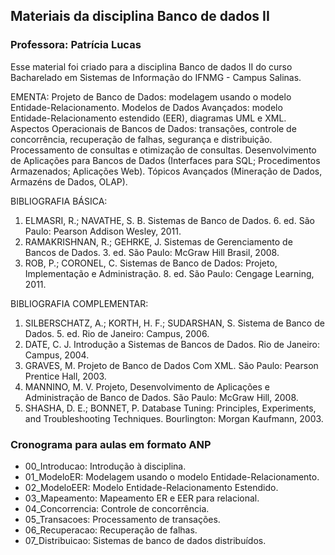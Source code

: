 ## Materiais da disciplina Banco de dados II
### **Professora: Patrícia Lucas**  

Esse material foi criado para a disciplina Banco de dados II do curso Bacharelado em Sistemas de Informação do IFNMG - Campus Salinas.

EMENTA: Projeto de Banco de Dados: modelagem usando o modelo Entidade-Relacionamento. Modelos de Dados Avançados: modelo Entidade-Relacionamento estendido (EER),
diagramas UML e XML. Aspectos Operacionais de Bancos de Dados: transações, controle de concorrência, recuperação de falhas, segurança e distribuição. Processamento de consultas e otimização de consultas. Desenvolvimento de Aplicações para Bancos de Dados (Interfaces para SQL; Procedimentos Armazenados; Aplicações Web). Tópicos Avançados (Mineração de Dados, Armazéns de Dados, OLAP).

BIBLIOGRAFIA BÁSICA: 
1. ELMASRI, R.; NAVATHE, S. B. Sistemas de Banco de Dados. 6. ed. São Paulo: Pearson Addison Wesley, 2011.
2. RAMAKRISHNAN, R.; GEHRKE, J. Sistemas de Gerenciamento de Bancos de Dados. 3. ed. São Paulo: McGraw Hill Brasil, 2008.
3. ROB, P.; CORONEL, C. Sistemas de Banco de Dados: Projeto, Implementação e Administração. 8. ed. São Paulo: Cengage Learning, 2011.

BIBLIOGRAFIA COMPLEMENTAR:
1. SILBERSCHATZ, A.; KORTH, H. F.; SUDARSHAN, S. Sistema de Banco de Dados. 5. ed. Rio de Janeiro: Campus, 2006.
2. DATE, C. J. Introdução a Sistemas de Bancos de Dados. Rio de Janeiro: Campus, 2004.
3. GRAVES, M. Projeto de Banco de Dados Com XML. São Paulo: Pearson Prentice Hall, 2003.
4. MANNINO, M. V. Projeto, Desenvolvimento de Aplicações e Administração de Banco de Dados. São Paulo: McGraw Hill, 2008.
5. SHASHA, D. E.; BONNET, P. Database Tuning: Principles, Experiments, and Troubleshooting Techniques. Bourlington: Morgan Kaufmann, 2003.


### **Cronograma para aulas em formato ANP**  

- 00_Introducao: Introdução à disciplina.
- 01_ModeloER: Modelagem usando o modelo Entidade-Relacionamento.
- 02_ModeloEER: Modelo Entidade-Relacionamento Estendido.
- 03_Mapeamento: Mapeamento ER e EER para relacional.
- 04_Concorrencia: Controle de concorrência.
- 05_Transacoes: Processamento de transações.
- 06_Recuperacao: Recuperação de falhas.
- 07_Distribuicao: Sistemas de banco de dados distribuídos.